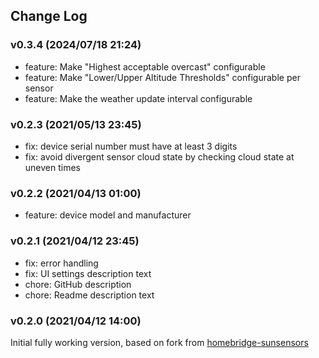 ## Change Log

### v0.3.4 (2024/07/18 21:24)
- feature: Make "Highest acceptable overcast" configurable
- feature: Make "Lower/Upper Altitude Thresholds" configurable per sensor
- feature: Make the weather update interval configurable

### v0.2.3 (2021/05/13 23:45)
- fix: device serial number must have at least 3 digits
- fix: avoid divergent sensor cloud state by checking cloud state at uneven times

### v0.2.2 (2021/04/13 01:00)
- feature: device model and manufacturer

### v0.2.1 (2021/04/12 23:45)
- fix: error handling
- fix: UI settings description text
- chore: GitHub description
- chore: Readme description text

### v0.2.0 (2021/04/12 14:00)
 Initial fully working version, based on fork from [homebridge-sunsensors](https://github.com/mfkrause/homebridge-sunsensors)
